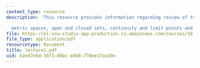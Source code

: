 ```yaml
---
content_type: resource
description: 'This resource provides information regarding review of topology

  metric spaces, open and closed sets, continuity and limit points and closure.'
file: https://ol-ocw-studio-app-production.s3.amazonaws.com/courses/18-101-analysis-ii-fall-2005/b2ed7e6d307186bcedb8770ee37aa10e_lecture1.pdf
file_type: application/pdf
resourcetype: Document
title: lecture1.pdf
uid: b2ed7e6d-3071-86bc-edb8-770ee37aa10e
---
```

